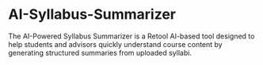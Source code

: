 # AI-Syllabus-Summarizer
The AI-Powered Syllabus Summarizer is a Retool AI-based tool designed to help students and advisors quickly understand course content by generating structured summaries from uploaded syllabi.
